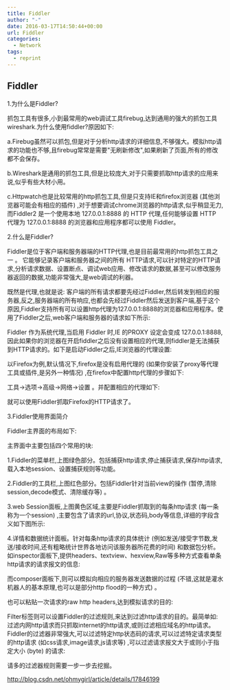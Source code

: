 ```yaml
---
title: Fiddler
author: "-"
date: 2016-03-17T14:50:44+00:00
url: Fiddler
categories:
  - Network
tags:
  - reprint
---
```

## Fiddler

1.为什么是Fiddler?
  
抓包工具有很多,小到最常用的web调试工具firebug,达到通用的强大的抓包工具wireshark.为什么使用fiddler?原因如下:

a.Firebug虽然可以抓包,但是对于分析http请求的详细信息,不够强大。模拟http请求的功能也不够,且firebug常常是需要"无刷新修改",如果刷新了页面,所有的修改都不会保存。
  
b.Wireshark是通用的抓包工具,但是比较庞大,对于只需要抓取http请求的应用来说,似乎有些大材小用。

c.Httpwatch也是比较常用的http抓包工具,但是只支持IE和firefox浏览器 (其他浏览器可能会有相应的插件) ,对于想要调试chrome浏览器的http请求,似乎稍显无力,而Fiddler2 是一个使用本地 127.0.0.1:8888 的 HTTP 代理,任何能够设置 HTTP 代理为 127.0.0.1:8888 的浏览器和应用程序都可以使用 Fiddler。

2.什么是Fiddler?
  
Fiddler是位于客户端和服务器端的HTTP代理,也是目前最常用的http抓包工具之一 。 它能够记录客户端和服务器之间的所有 HTTP请求,可以针对特定的HTTP请求,分析请求数据、设置断点、调试web应用、修改请求的数据,甚至可以修改服务器返回的数据,功能非常强大,是web调试的利器。

既然是代理,也就是说: 客户端的所有请求都要先经过Fiddler,然后转发到相应的服务器,反之,服务器端的所有响应,也都会先经过Fiddler然后发送到客户端,基于这个原因,Fiddler支持所有可以设置http代理为127.0.0.1:8888的浏览器和应用程序。使用了Fiddler之后,web客户端和服务器的请求如下所示:

Fiddler 作为系统代理,当启用 Fiddler 时,IE 的PROXY 设定会变成 127.0.0.1:8888,因此如果你的浏览器在开启fiddler之后没有设置相应的代理,则fiddler是无法捕获到HTTP请求的。如下是启动Fiddler之后,IE浏览器的代理设置:
  
以Firefox为例,默认情况下,firefox是没有启用代理的 (如果你安装了proxy等代理工具或插件,是另外一种情况) ,在firefox中配置http代理的步骤如下:

工具->选项->高级->网络->设置  。并配置相应的代理如下:

就可以使用Fiddler抓取Firefox的HTTP请求了。

3.Fiddler使用界面简介

Fiddler主界面的布局如下:

主界面中主要包括四个常用的块:

1.Fiddler的菜单栏,上图绿色部分。包括捕获http请求,停止捕获请求,保存http请求,载入本地session、设置捕获规则等功能。

2.Fiddler的工具栏,上图红色部分。包括Fiddler针对当前view的操作 (暂停,清除session,decode模式、清除缓存等) 。

3.web Session面板,上图黄色区域,主要是Fiddler抓取到的每条http请求 (每一条称为一个session) ,主要包含了请求的url,协议,状态码,body等信息,详细的字段含义如下图所示:

4.详情和数据统计面板。针对每条http请求的具体统计 (例如发送/接受字节数,发送/接收时间,还有粗略统计世界各地访问该服务器所花费的时间) 和数据包分析。如inspector面板下,提供headers、textview、hexview,Raw等多种方式查看单条http请求的请求报文的信息:
  
而composer面板下,则可以模拟向相应的服务器发送数据的过程 (不错,这就是灌水机器人的基本原理,也可以是部分http flood的一种方式) 。

也可以粘贴一次请求的raw http headers,达到模拟请求的目的:

Filter标签则可以设置Fiddler的过滤规则,来达到过滤http请求的目的。最简单如: 过滤内网http请求而只抓取internet的http请求,或则过滤相应域名的http请求。Fiddler的过滤器非常强大,可以过滤特定http状态码的请求,可以过滤特定请求类型的http请求 (如css请求,image请求,js请求等) ,可以过滤请求报文大于或则小于指定大小 (byte) 的请求:
  
请多的过滤器规则需要一步一步去挖掘。

<http://blog.csdn.net/ohmygirl/article/details/17846199>
